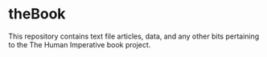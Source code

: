 # theBook

This repository contains text file articles, data, and any other bits pertaining to the The Human Imperative book project.
